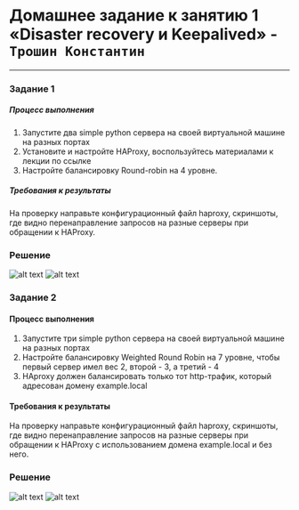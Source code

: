 # Домашнее задание к занятию 1 «Disaster recovery и Keepalived» - `Трошин Константин`


---

### Задание 1

##### Процесс выполнения
1. Запустите два simple python сервера на своей виртуальной машине на разных портах
2. Установите и настройте HAProxy, воспользуйтесь материалами к лекции по ссылке
3. Настройте балансировку Round-robin на 4 уровне.


##### Требования к результаты
На проверку направьте конфигурационный файл haproxy, скриншоты, где видно перенаправление запросов на разные серверы при обращении к HAProxy.

### Решение

![alt text](https://github.com/Semergal/sflt/blob/master/img/Screenshot_1.jpg)
![alt text](https://github.com/Semergal/sflt/blob/master/img/Screenshot_2.jpg)



### Задание 2

#### Процесс выполнения
1. Запустите три simple python сервера на своей виртуальной машине на разных портах
2. Настройте балансировку Weighted Round Robin на 7 уровне, чтобы первый сервер имел вес 2, второй - 3, а третий - 4
3. HAproxy должен балансировать только тот http-трафик, который адресован домену example.local


#### Требования к результаты
На проверку направьте конфигурационный файл haproxy, скриншоты, где видно перенаправление запросов на разные серверы при обращении к HAProxy c использованием домена example.local и без него.



### Решение

![alt text](https://github.com/Semergal/sflt/blob/master/img/Screenshot_3.jpg)
![alt text](https://github.com/Semergal/sflt/blob/master/img/Screenshot_4.jpg)



